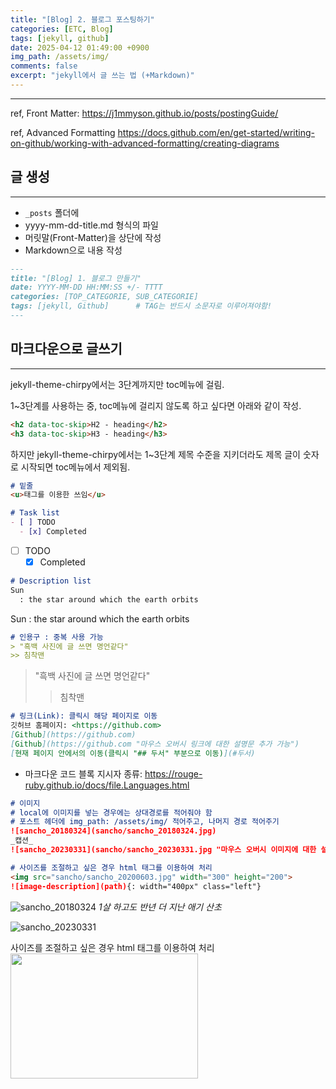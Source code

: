 ```yaml
---
title: "[Blog] 2. 블로그 포스팅하기"
categories: [ETC, Blog]
tags: [jekyll, github]
date: 2025-04-12 01:49:00 +0900
img_path: /assets/img/
comments: false
excerpt: "jekyll에서 글 쓰는 법 (+Markdown)"
---
```

---
ref, Front Matter: <https://j1mmyson.github.io/posts/postingGuide/>

ref, Advanced Formatting <https://docs.github.com/en/get-started/writing-on-github/working-with-advanced-formatting/creating-diagrams>

## 글 생성
---
- `_posts` 폴더에
- yyyy-mm-dd-title.md 형식의 파일
- 머릿말(Front-Matter)을 상단에 작성
- Markdown으로 내용 작성

```markdown
---
title: "[Blog] 1. 블로그 만들기"
date: YYYY-MM-DD HH:MM:SS +/- TTTT
categories: [TOP_CATEGORIE, SUB_CATEGORIE]
tags: [jekyll, Github]		# TAG는 반드시 소문자로 이루어져야함!
---
```

## 마크다운으로 글쓰기

---
jekyll-theme-chirpy에서는 3단계까지만 toc메뉴에 걸림.

1~3단계를 사용하는 중, toc메뉴에 걸리지 않도록 하고 싶다면 아래와 같이 작성.
```markdown
<h2 data-toc-skip>H2 - heading</h2>
<h3 data-toc-skip>H3 - heading</h3>
```
하지만 jekyll-theme-chirpy에서는 1~3단계 제목 수준을 지키더라도 제목 글이 숫자로 시작되면 toc메뉴에서 제외됨.

```markdown
# 밑줄
<u>태그를 이용한 쓰임</u> 
```

```markdown
# Task list
- [ ] TODO
  - [x] Completed
```
- [ ] TODO
  - [x] Completed

```markdown
# Description list
Sun
  : the star around which the earth orbits
```
Sun
  : the star around which the earth orbits

```markdown
# 인용구 : 중복 사용 가능
> "흑백 사진에 글 쓰면 명언같다"
>> 침착맨
```
> "흑백 사진에 글 쓰면 명언같다"
>> 침착맨

```markdown
# 링크(Link): 클릭시 해당 페이지로 이동
깃허브 홈페이지: <https://github.com>
[Github](https://github.com)
[Github](https://github.com "마우스 오버시 링크에 대한 설명문 추가 가능")
[현재 페이지 안에서의 이동(클릭시 "## 두서" 부분으로 이동)](#두서)
```
- 마크다운 코드 블록 지시자 종류: <https://rouge-ruby.github.io/docs/file.Languages.html>

```markdown
# 이미지
# local에 이미지를 넣는 경우에는 상대경로를 적어줘야 함
# 포스트 헤더에 img_path: /assets/img/ 적어주고, 나머지 경로 적어주기
![sancho_20180324](sancho/sancho_20180324.jpg)
_캡션_
![sancho_20230331](sancho/sancho_20230331.jpg "마우스 오버시 이미지에 대한 설명문 추가 가능")

# 사이즈를 조절하고 싶은 경우 html 태그를 이용하여 처리  
<img src="sancho/sancho_20200603.jpg" width="300" height="200"> 
![image-description](path){: width="400px" class="left"}

```
![sancho_20180324](sancho/sancho_20180324.jpg)
_1살 하고도 반년 더 지난 애기 산초_

![sancho_20230331](sancho/sancho_20230331.jpg "3월의 철쭉과 산초")

사이즈를 조절하고 싶은 경우 html 태그를 이용하여 처리  
<img src="sancho/sancho_20200603.jpg" width="300" height="200"> 